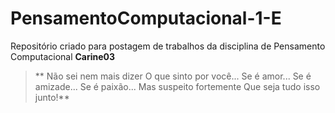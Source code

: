 # PensamentoComputacional-1-E
Repositório criado para postagem de trabalhos da disciplina de Pensamento Computacional
**Carine03**
>** Não sei nem mais dizer
O que sinto por você...
Se é amor...
Se é amizade...
Se é paixão...
Mas suspeito fortemente
Que seja tudo isso junto!**
